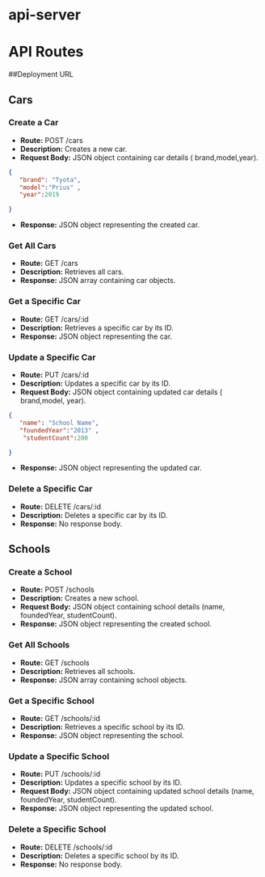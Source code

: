 # api-server
# API Routes

##Deployment URL


## Cars

### Create a Car

- **Route:** POST /cars
- **Description:** Creates a new car.
- **Request Body:** JSON object containing car details ( brand,model,year).
```Json
{
   "brand": "Tyota",
   "model":"Prius" ,
   "year":2019

}
```
- **Response:** JSON object representing the created car.

### Get All Cars

- **Route:** GET /cars
- **Description:** Retrieves all cars.
- **Response:** JSON array containing car objects.

### Get a Specific Car

- **Route:** GET /cars/:id
- **Description:** Retrieves a specific car by its ID.
- **Response:** JSON object representing the car.

### Update a Specific Car

- **Route:** PUT /cars/:id
- **Description:** Updates a specific car by its ID.
- **Request Body:** JSON object containing updated car details ( brand,model, year).

```JSON
{
   "name": "School Name",
   "foundedYear":"2013" ,
    "studentCount":200

}
```

- **Response:** JSON object representing the updated car.

### Delete a Specific Car

- **Route:** DELETE /cars/:id
- **Description:** Deletes a specific car by its ID.
- **Response:** No response body.


## Schools

### Create a School

- **Route:** POST /schools
- **Description:** Creates a new school.
- **Request Body:** JSON object containing school details (name, foundedYear, studentCount).
- **Response:** JSON object representing the created school.

### Get All Schools

- **Route:** GET /schools
- **Description:** Retrieves all schools.
- **Response:** JSON array containing school objects.

### Get a Specific School

- **Route:** GET /schools/:id
- **Description:** Retrieves a specific school by its ID.
- **Response:** JSON object representing the school.

### Update a Specific School

- **Route:** PUT /schools/:id
- **Description:** Updates a specific school by its ID.
- **Request Body:** JSON object containing updated school details (name, foundedYear, studentCount).
- **Response:** JSON object representing the updated school.

### Delete a Specific School

- **Route:** DELETE /schools/:id
- **Description:** Deletes a specific school by its ID.
- **Response:** No response body.
